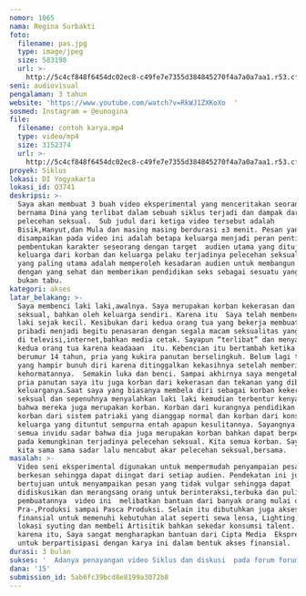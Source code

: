 ```yaml
---
nomor: 1065
nama: Regina Surbakti
foto:
  filename: pas.jpg
  type: image/jpeg
  size: 583198
  url: >-
    http://5c4cf848f6454dc02ec8-c49fe7e7355d384845270f4a7a0a7aa1.r53.cf2.rackcdn.com/36c71e0c-047a-4941-9dc1-6af2c4458e30/pas.jpg
seni: audiovisual
pengalaman: 3 tahun
website: 'https://www.youtube.com/watch?v=RkWJ1ZXKoXo  '
sosmed: Instagram = @eunogina
file:
  filename: contoh karya.mp4
  type: video/mp4
  size: 3152374
  url: >-
    http://5c4cf848f6454dc02ec8-c49fe7e7355d384845270f4a7a0a7aa1.r53.cf2.rackcdn.com/0566257f-0e80-490e-a59d-c504b65f5152/contoh%20karya.mp4
proyek: Siklus
lokasi: DI Yogyakarta
lokasi_id: Q3741
deskripsi: >-
  Saya akan membuat 3 buah video eksperimental yang menceritakan seorang tokoh
  bernama Dina yang terlibat dalam sebuah siklus terjadi dan dampak dari
  pelecehan seksual.  Sub judul dari ketiga video tersebut adalah
  Bisik,Hanyut,dan Mula dan masing masing berdurasi ±3 menit. Pesan yang ingin
  disampaikan pada video ini adalah betapa keluarga menjadi peran penting dalam
  pembentukan karakter seseorang dengan target  audien utama yang dituju adalah
  keluarga dari korban dan keluarga pelaku terjadinya pelecehan seksual. Tujuan
  yang paling utama adalah memperoleh kesadaran audien untuk membangun keluarga
  dengan yang sehat dan memberikan pendidikan seks sebagai sesuatu yang penting,
  bukan tabu. 
kategori: akses
latar_belakang: >-
  Saya membenci laki laki,awalnya. Saya merupakan korban kekerasan dan pelecehan
  seksual, bahkan oleh keluarga sendiri. Karena itu  Saya telah membenci laki
  laki sejak kecil. Kesibukan dari kedua orang tua yang bekerja membuat saya
  pribadi menjadi begitu penasaran dengan segala macam seksualitas yang tersirat
  di televisi,internet,bahkan media cetak. Sayapun “terlibat” dan menyalahkan
  kedua orang tua karena keadaaan  itu. Kebencian itu bertambah ketika saya
  berumur 14 tahun, pria yang kukira panutan berselingkuh. Belum lagi teman saya
  yang hampir bunuh diri karena ditinggalkan kekasihnya setelah memberikan
  kehormatannya.  Semakin luka dan benci. Sampai akhirnya saya mengetahui, kalau
  pria panutan saya itu juga korban dari kekerasan dan tekanan yang diberikan
  keluarganya.Saat saya yang biasanya membela diri sebagai korban kekerasan
  seksual dan sepenuhnya menyalahkan laki laki kemudian terbentur kenyataan
  bahwa mereka juga merupakan korban. Korban dari kurangnya pendidikan seks,
  korban dari sistem patriaki yang dianggap normal dan korban dari konsepsi
  keluarga yang dituntut sempurna entah apapun kesulitannya. Sayangnya tidak
  semua invidu sadar bahwa dia juga merupakan korban bahkan dapat berperan serta
  pada kemungkinan terjadinya pelecehan seksual. Kita semua korban. Saya ingin
  kita sama sama sadar lalu mencabut akar pelecehan seksual,bersama.
masalah: >-
  Video seni eksperimental digunakan untuk mempermudah penyampaian pesan yang
  berkesan sehingga dapat diingat dari setiap audien. Pendekatan ini juga
  bertujuan untuk menyampaikan pesan yang tidak vulgar sehingga dapat
  didiskusikan dan merangsang orang untuk berinteraksi,terbuka dan pulih. Dalam
  pembuatannya  video ini  melibatkan bantuan dari banyak orang mulai dari masa
  Pra-,Produksi sampai Pasca Produksi. Selain itu dibutuhkan juga akses
  finansial untuk memenuhi kebutuhan alat seperti sewa lensa, Lighting,sewa
  lokasi syuting dan membeli Artisitik bahkan sekedar konsumsi talent. Oleh
  karena itu, Saya sangat mengharapkan bantuan dari Cipta Media  Ekspresi ini
  untuk berpartisipasi dengan karya ini dalam bentuk akses finansial. 
durasi: 3 bulan
sukses: '  Adanya penayangan video Siklus dan diskusi  pada forum forum perjuangan rakyat.'
dana: '15'
submission_id: 5ab6fc39bcd8e8199a3072b8
---
```

